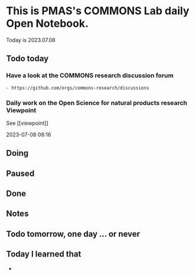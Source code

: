 
# This is PMAS's COMMONS Lab daily Open Notebook.

Today is 2023.07.08

## Todo today

### Have a look at the COMMONS research discussion forum
    - https://github.com/orgs/commons-research/discussions

### Daily work on the Open Science for natural products research Viewpoint

See [[viewpoint]]

2023-07-08 08:16

###
###

## Doing

## Paused

## Done

## Notes

## Todo tomorrow, one day ... or never 


###
###


## Today I learned that

- 